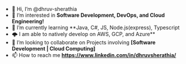 - 👋 Hi, I’m @dhruv-sherathia
- 👀 I’m interested in **Software Development, DevOps, and Cloud Engineering!**
- 🌱 I’m currently learning **Java, C#, JS, Node.js(express), Typescript
- 🌩️ I am able to natively develop on AWS, GCP, and Azure**
- 💞️ I’m looking to collaborate on Projects involving **[Software Development | Cloud Computing]**
- 📫 How to reach me **https://www.linkedin.com/in/dhruvsherathia/**

<!---
dhruv-sherathia/dhruv-sherathia is a ✨ special ✨ repository because its `README.md` (this file) appears on your GitHub profile.
You can click the Preview link to take a look at your changes.
--->
